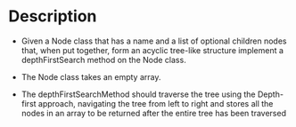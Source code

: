 # Description

- Given a Node class that has a name and a list of optional children nodes that, when put together, form an acyclic tree-like structure implement a depthFirstSearch method on the Node class.

- The Node class takes an empty array.

- The depthFirstSearchMethod should traverse the tree using the Depth-first approach, navigating the tree from left to right and stores all the nodes in an array to be returned after the entire tree has been traversed
